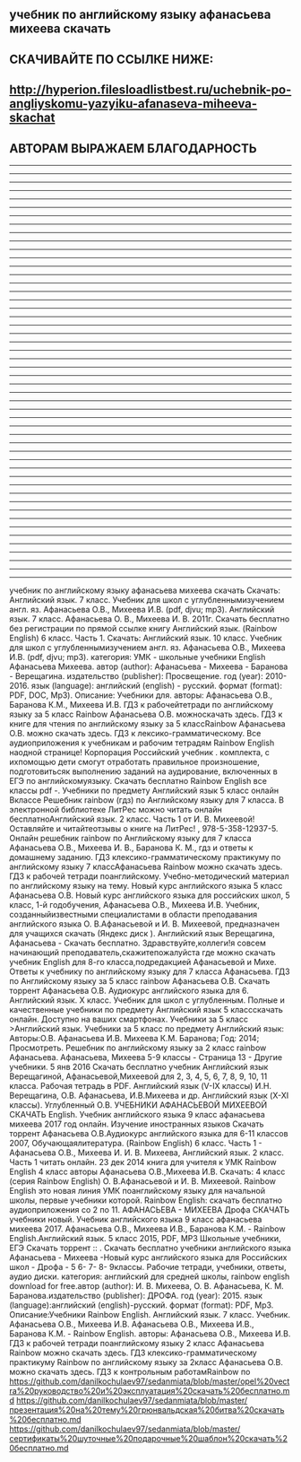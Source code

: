 учебник по английскому языку афанасьева михеева скачать
--------------------------------------------------
СКАЧИВАЙТЕ ПО ССЫЛКЕ НИЖЕ:
--------------------------------------------------
http://hyperion.filesloadlistbest.ru/uchebnik-po-angliyskomu-yazyiku-afanaseva-miheeva-skachat
--------------------------------------------------
АВТОРАМ ВЫРАЖАЕМ БЛАГОДАРНОСТЬ
--------------------------------------------------
--------------------------------------------------
--------------------------------------------------
--------------------------------------------------
--------------------------------------------------
--------------------------------------------------
--------------------------------------------------
--------------------------------------------------
--------------------------------------------------
--------------------------------------------------
--------------------------------------------------
--------------------------------------------------
--------------------------------------------------
--------------------------------------------------
--------------------------------------------------
--------------------------------------------------
--------------------------------------------------
--------------------------------------------------
--------------------------------------------------
--------------------------------------------------
--------------------------------------------------
--------------------------------------------------
--------------------------------------------------
--------------------------------------------------
--------------------------------------------------
--------------------------------------------------
--------------------------------------------------
--------------------------------------------------
--------------------------------------------------
--------------------------------------------------
--------------------------------------------------
--------------------------------------------------
--------------------------------------------------
--------------------------------------------------
--------------------------------------------------
--------------------------------------------------
--------------------------------------------------
--------------------------------------------------
--------------------------------------------------
--------------------------------------------------
--------------------------------------------------
--------------------------------------------------
--------------------------------------------------
--------------------------------------------------
--------------------------------------------------
--------------------------------------------------
--------------------------------------------------
--------------------------------------------------
--------------------------------------------------
--------------------------------------------------
--------------------------------------------------
учебник по английскому языку афанасьева михеева скачать Скачать: Английский язык. 7 класс. Учебник для школ с углубленнымизучением англ. яз. Афанасьева О.В., Михеева И.В. (pdf, djvu; mp3). Английский язык. 7 класс. Афанасьева О. В., Михеева И. В. 2011г. Скачать бесплатно без регистрации по прямой ссылке книгу Английский язык. (Rainbow English) 6 класс. Часть 1. Скачать: Английский язык. 10 класс. Учебник для школ с углубленнымизучением англ. яз. Афанасьева О.В., Михеева И.В. (pdf, djvu; mp3). категория: УМК - школьные учебники  English Афанасьева Михеева. автор (author): Афанасьева - Михеева - Баранова - Верещагина. издательство (publisher): Просвещение. год (year): 2010-2016. язык (language): английский (english) - русский. формат (format): PDF, DOC, Mp3). Описание: Учебники для. авторы: Афанасьева О.В., Баранова К.М., Михеева И.В. ГДЗ к рабочейтетради по английскому языку за 5 класс Rainbow Афанасьева О.В. можноскачать здесь. ГДЗ к книге для чтения по английскому языку за 5 классRainbow Афанасьева О.В. можно скачать здесь. ГДЗ к лексико-грамматическому. Все аудиоприложения к учебникам и рабочим тетрадям Rainbow English наодной странице!  Корпорация Российский учебник . комплекта, с ихпомощью дети смогут отработать правильное произношение, подготовитьсяк выполнению заданий на аудирование, включенных в ЕГЭ по английскомуязыку. Скачать бесплатно Rainbow English все классы pdf -. Учебники по предмету Английский язык 5 класс онлайн  Вклассе
Решебник rainbow (гдз) по Английскому языку для 7 класса. В электронной библиотеке ЛитРес можно читать онлайн бесплатноАнглийский язык. 2 класс. Часть 1 от И. В. Михеевой! Оставляйте и читайтеотзывы о книге на ЛитРес! , 978-5-358-12937-5. Онлайн решебник rainbow по Английскому языку для 7 класса Афанасьева О.В., Михеева И. В., Баранова К. М., гдз и ответы к домашнему заданию. ГДЗ клексико-грамматическому практикуму по английскому языку 7 классАфанасьева Rainbow можно скачать здесь. ГДЗ к рабочей тетради поанглийскому. Учебно-методический материал по английскому языку на тему. Новый курс английского языка 5 класс Афанасьева О.В. Новый курс английского языка для российских школ, 5 класс, 1-й годобучения, Афанасьева О.В., Михеева И.В.  Учебник, созданныйизвестными специалистами в области преподавания английского языка О. В.Афанасьевой и И. В. Михеевой, предназначен для учащихся  скачать (Яндекс диск ). Английский язык Верещагина, Афанасьева - Скачать бесплатно. Здравствуйте,коллеги!я совсем начинающий преподаватель,скажитепожалуйста где можно скачать учебник English для 8-го класса,подредакцией Афанасьевой и Михе. Ответы к учебнику по английскому языку для 7 класса Афанасьева.
ГДЗ по Английскому языку за 5 класс rainbow Афанасьева О.В. Скачать торрент Афанасьева О.В. Аудиокурс английского языка для 6. Английский язык. X класс. Учебник для школ с углубленным. Полные и качественные учебники по предмету Английский язык 5 классскачать онлайн. Доступно на ваших смартфонах.  Учебники за 5 класс >Английский язык. Учебники за 5 класс по предмету Английский язык: Авторы:О.В. Афанасьева  И.В. Михеева  К.М. Баранова; Год: 2014; Просмотреть. Решебник по английскому языку за 2 класс rainbow Афанасьева. Афанасьева, Михеева 5-9 классы - Страница 13 - Другие учебники. 5 янв 2016  Скачать бесплатно учебник Английский язык Верещагиной, Афанасьевой,Михеевой для 2, 3, 4, 5, 6, 7, 8, 9, 10, 11 класса. Рабочая тетрадь в PDF. Английский язык (V-IX классы)  И.Н. Верещагина, О.В. Афанасьева, И.В.Михеева и др. Английский язык (X-XI классы). Углубленный  О.В. УЧЕБНИКИ АФАНАСЬЕВОЙ МИХЕЕВОЙ СКАЧАТЬ English. Учебник английского языка 9 класс афанасьева михеева 2017 год онлайн.
Изучение иностранных языков  Скачать торрент Афанасьева О.В.Аудиокурс английского языка для 6-11 классов 2007, Обучающаялитература. (Rainbow English) 6 класс. Часть 1 - Афанасьева О.В., Михеева И. И. В. Михеева, Английский язык. 2 класс. Часть 1  читать онлайн. 23 дек 2014  книга для учителя к УМК  Rainbow English 4 класс авторы Афанасьева О.В.,Михеева И.В.  Скачать:  4 класс (серия Rainbow English) О. В.Афанасьевой и И. В. Михеевой. Rainbow English  это новая линия УМК поанглийскому языку для начальной школы, первые учебники которой. Rainbow English: скачать бесплатно аудиоприложения со 2 по 11. АФАНАСЬЕВА - МИХЕЕВА Дрофа СКАЧАТЬ учебники новый. Учебник английского языка 9 класс афанасьева михеева 2017. Афанасьева О.В., Михеева И.В., Баранова К.М. - Rainbow English.Английский язык. 5 класс 2015, PDF, MP3  Школьные учебники, ЕГЭ Скачать торрент :: . Скачать бесплатно учебники английского языка Афанасьева - Михеева -Новый курс английского языка для Российских школ - Дрофа - 5 6- 7- 8- 9классы. Рабочие тетради, учебники, ответы, аудио диски.
категория: английский для средней школы, rainbow english download for free.автор (author): И. В. Михеева, О. В. Афанасьева, К. М. Баранова.издательство (publisher): ДРОФА. год (year): 2015. язык (language):английский (english)-русский. формат (format): PDF, Mp3. Описание:Учебники Rainbow English. Английский язык. 7 класс. Учебник. Афанасьева О.В., Михеева И.В. Афанасьева О.В., Михеева И.В., Баранова К.М. - Rainbow English. авторы: Афанасьева О.В., Михеева И.В. ГДЗ к рабочей тетради поанглийскому языку 2 класс Афанасьева Rainbow можно скачать здесь. ГДЗ клексико-грамматическому практикуму Rainbow по английскому языку за 2класс Афанасьева О.В. можно скачать здесь. ГДЗ к контрольным работамRainbow по
https://github.com/danilkochulaev97/sedanmiata/blob/master/opel%20vectra%20руководство%20и%20эксплуатация%20скачать%20бесплатно.md
https://github.com/danilkochulaev97/sedanmiata/blob/master/презентация%20на%20тему%20грюнвальдская%20битва%20скачать%20бесплатно.md
https://github.com/danilkochulaev97/sedanmiata/blob/master/сертификаты%20шуточные%20подарочные%20шаблон%20скачать%20бесплатно.md
